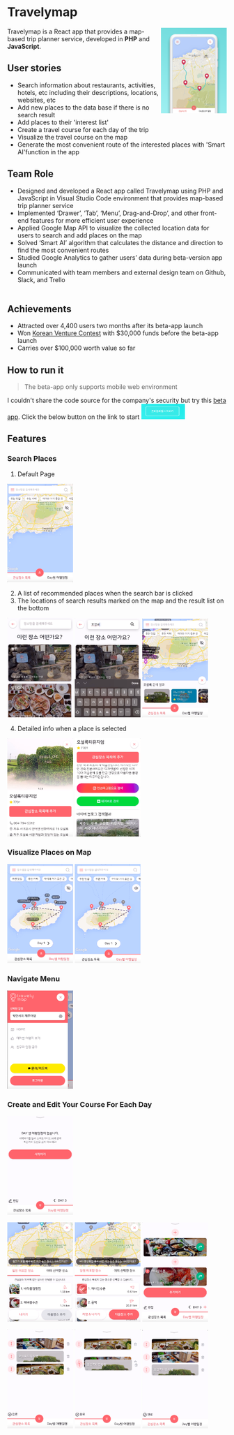 # Travelymap

<img align=right width=30% src="https://github.com/parkyo/Travelymap/blob/master/main.png"/>
Travelymap is a React app that provides a map-based trip planner service, developed in <strong>PHP</strong> and <strong>JavaScript</strong>.

## User stories
- Search information about restaurants, activities, hotels, etc including their descriptions, locations, websites, etc
- Add new places to the data base if there is no search result
- Add places to their 'interest list'
- Create a travel course for each day of the trip
- Visualize the travel course on the map
- Generate the most convenient route of the interested places with 'Smart AI'function in the app

## Team Role
- Designed and developed a React app called Travelymap using PHP and JavaScript in Visual Studio Code environment 
   that provides map-based trip planner service 
- Implemented ‘Drawer’, ‘Tab’, ‘Menu’, Drag-and-Drop’, and other front-end features for more efficient user experience
- Applied Google Map API to visualize the collected location data for users to search and add places on the map
- Solved ‘Smart AI’ algorithm that calculates the distance and direction to find the most convenient routes 
- Studied Google Analytics to gather users’ data during beta-version app launch
- Communicated with team members and external design team on Github, Slack, and Trello
<br><br>
## Achievements
- Attracted over 4,400 users two months after its beta-app launch
- Won <a href="https://www.tourventure.or.kr/biz/main/view">Korean Venture Contest</a> with $30,000 funds before the beta-app launch
- Carries over $100,000 worth value so far

## How to run it
<blockquote> The beta-app only supports mobile web environment</blockquote>
I couldn't share the code source for the company's security but try this <a href="https://www.travelymap.com/">beta app</a>. 
Click the below button on the link to start <img width=20% src="https://github.com/parkyo/Travelymap/blob/master/start_button.png"/> 

## Features
### Search Places
1. Default Page  <br>

<img width=30% src="https://github.com/parkyo/Travelymap/blob/master/search/default.png" /> <br>


2. A list of recommended places when the search bar is clicked <br>
3. The locations of search results marked on the map and the result list on the bottom <br>

 <img width=30% src="https://github.com/parkyo/Travelymap/blob/master/search/search_page.png"/>   <img width=30% src="https://github.com/parkyo/Travelymap/blob/master/search/type.png"/>   <img width=30% src="https://github.com/parkyo/Travelymap/blob/master/search/search_result.png"/> <br>

4. Detailed info when a place is selected

<img width=30% src="https://github.com/parkyo/Travelymap/blob/master/search/place.png"/>  <img width=30% src="https://github.com/parkyo/Travelymap/blob/master/search/more_info.png"/>  


### Visualize Places on Map
<img width=30% src="https://github.com/parkyo/Travelymap/blob/master/map/seen.png" />  <img width=30% src="https://github.com/parkyo/Travelymap/blob/master/map/unseen.png" />

### Navigate Menu
<img width=30% src="https://github.com/parkyo/Travelymap/blob/master/menu/menu.png" />

### Create and Edit Your Course For Each Day
<img width=30% src="https://github.com/parkyo/Travelymap/blob/master/tab/day_default.png" /> 

<img width=30% src="https://github.com/parkyo/Travelymap/blob/master/list/not_included.png" />  <img width=30% src="https://github.com/parkyo/Travelymap/blob/master/list/selected.png" />   <img width=30% src="https://github.com/parkyo/Travelymap/blob/master/list/added.png" />  

<img width=30% src="https://github.com/parkyo/Travelymap/blob/master/tab/edit1.png" />   <img width=30% src="https://github.com/parkyo/Travelymap/blob/master/tab/edit2.png" />    <img width=30% src="https://github.com/parkyo/Travelymap/blob/master/tab/edit3.png" />
